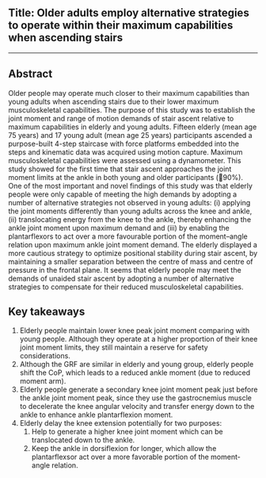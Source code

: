 ## Title: Older adults employ alternative strategies to operate within their maximum capabilities when ascending stairs
___
## Abstract
Older people may operate much closer to their maximum capabilities than young adults when ascending stairs due to their lower maximum musculoskeletal capabilities. The purpose of this study was to establish the joint moment and range of motion demands of stair ascent relative to maximum capabilities in elderly and young adults. Fifteen elderly (mean age 75 years) and 17 young adult (mean age 25 years) participants ascended a purpose-built 4-step staircase with force platforms embedded into the steps and kinematic data was acquired using motion capture. Maximum musculoskeletal capabilities were assessed using a dynamometer. This study showed for the first time that stair ascent approaches the joint moment limits at the ankle in both young and older participants (90%). One of the most important and novel findings of this study was that elderly people were only capable of meeting the high demands by adopting a number of alternative strategies not observed in young adults: (i) applying the joint moments differently than young adults across the knee and ankle, (ii) translocating energy from the knee to the ankle, thereby enhancing the ankle joint moment upon maximum demand and (iii) by enabling the plantarflexors to act over a more favourable portion of the moment–angle relation upon maximum ankle joint moment demand. The elderly displayed a more cautious strategy to optimize positional stability during stair ascent, by maintaining a smaller separation between the centre of mass and centre of pressure in the frontal plane. It seems that elderly people may meet the demands of unaided stair ascent by adopting a number of alternative strategies to compensate for their reduced musculoskeletal capabilities.

## Key takeaways
1. Elderly people maintain lower knee peak joint moment comparing with young people. Although they operate at a higher proportion of their knee joint moment limits, they still maintain a reserve for safety considerations.
2. Although the GRF are similar in elderly and young group, elderly people shift the CoP, which leads to a reduced ankle moment (due to reduced moment arm).
3. Elderly people generate a secondary knee joint moment peak just before the ankle joint moment peak, since they use the gastrocnemius muscle to decelerate the knee angular velocity and transfer energy down to the ankle to enhance ankle plantarflexion moment.
4. Elderly delay the knee extension potentially for two purposes:
	1. Help to generate a higher knee joint moment which can be translocated down to the ankle.
	2. Keep the ankle in dorsiflexion for longer, which allow the plantarflexsor act over a more favorable portion of the moment-angle relation.